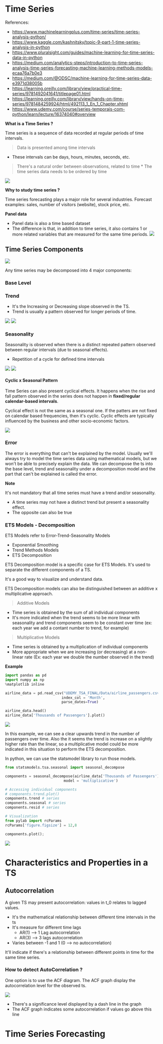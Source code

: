 # Time Series 

References:
* https://www.machinelearningplus.com/time-series/time-series-analysis-python/
* https://www.kaggle.com/kashnitsky/topic-9-part-1-time-series-analysis-in-python
* https://www.pluralsight.com/guides/machine-learning-for-time-series-data-in-python
* https://medium.com/analytics-steps/introduction-to-time-series-analysis-time-series-forecasting-machine-learning-methods-models-ecaa76a7b0e3
* https://medium.com/@ODSC/machine-learning-for-time-series-data-e3971d38005b
* https://learning.oreilly.com/library/view/practical-time-series/9781492041641/titlepage01.html
* https://learning.oreilly.com/library/view/hands-on-time-series/9781484259924/html/492113_1_En_1_Chapter.xhtml
* https://www.udemy.com/course/series-temporais-com-python/learn/lecture/16374040#overview

**What is a Time Series ?**

Time series is a sequence of data recorded at regular periods of time intervals.

> Data is presented among time intervals
* These intervals can be days, hours, minutes, seconds, etc.

> There's a natural order between observations, related to time 
    * The time series data needs to be ordered by time

![](/assets/ts/9.png)

**Why to study time series ?**

Time series forecasting plays a major role for several industries. Forecast examples: sales, number of visitors (website),
stock price, etc.

**Panel data**

* Panel data is also a time based dataset
* The difference is that, in addition to time series, it also contains 1 or more related variables that are measured for
the same time periods. 
![](/assets/ts/3.png)

## Time Series Components

![](/assets/ts/4.png)

Any time series may be decomposed into 4 major components:

### Base Level

 
### Trend

- It's the Increasing or Decreasing slope observed in the TS.
- Trend is usually a pattern observed for longer periods of time.

![](/assets/ts/5.png)
![](/assets/ts/8.png) 

### Seasonality
Seasonality is observed when there is a distinct repeated pattern observed between regular intervals (due to seasonal effects).
- Repetition of a cycle for defined time intervals

![](/assets/ts/6.png)
![](/assets/ts/10.png)

#### Cyclic x Seasonal Pattern

Time Series can also present cyclical effects. It happens when the rise and fall pattern observed in the series does not
happen in **fixed/regular calendar-based intervals**. 

Cyclical effect is not the same as a seasonal one. If the patters are not fixed on calendar based frequencies, then it's cyclic. 
Cyclic effects are typically influenced by the business and other socio-economic factors. 

![](/assets/ts/11.png)

### Error
The error is everything that can't be explained by the model. Usually we'll always try to model the time series data using
mathematical models, but we won't be able to precisely explain the data. We can decompose the ts into the base level, 
trend and seasonality under a decomposition model and the part that can't be explained is called the error.

**Note**

It's not mandatory that all time series must have a trend and/or seasonality. 
- A time series may not have a distinct trend but present a seasonality effect.
- The opposite can also be true

### ETS Models - Decomposition

ETS Models refer to Error-Trend-Seasonality Models
* Exponential Smoothing
* Trend Methods Models
* ETS Decomposition

ETS Decomposition model is a specific case for ETS Models. It's used to separate the different components of a TS.

It's a good way to visualize and understand data. 

ETS Decomposition models can also be distinguished between an additive x multiplicative approach.

> Additive Models
* Time series is obtained by the sum of all individual components
* It's more indicated when the trend seems to be more linear with seasonality and trend components seem to be constant
over time (ex: each year we add a contant number to trend, for example)

> Multiplicative Models
* Time series is obtained by a multiplication of individual components
* More appropriate when we are increasing (or decreasing) at a non-linear rate (Ex: each year we double the number observed
in the trend)

**Example**

````python
import pandas as pd
import numpy as np
%matplotlib inline

airline_data = pd.read_csv("UDEMY_TSA_FINAL/Data/airline_passengers.csv",
                          index_col = 'Month',
                          parse_dates=True)

airline_data.head()
airline_data['Thousands of Passengers'].plot()
````
![](/assets/ts/12.png)

In this example, we can see a clear upwards trend in the number of passengers over time. Also the it seems the trend is 
increase on a slightly higher rate than the linear, so a multiplicative model could be more indicated in this situation
to perform the ETS decomposition. 

In python, we can use the statsmodel library to run those models. 

````python
from statsmodels.tsa.seasonal import seasonal_decompose

components = seasonal_decompose(airline_data['Thousands of Passengers'],
                           model = 'multiplicative')

# Accessing individual components
# components.trend.plot()
components.trend # series
components.seasonal # series
components.resid # series

# Visualization
from pylab import rcParams
rcParams['figure.figsize'] = 12,8

components.plot();
````
![](/assets/ts/13.png)

# Characteristics and Properties in a TS

## Autocorrelation

A given TS may present autocorrelation: values in t_0 relates to lagged values. 

* It's the mathematical relationship between different time intervals in the ts
* It's measure for different time lags
    * AR(1) --> 1 Lag autocorrelation
    * AR(3) --> 3 lags autocorrelation  
* Varies between -1 and 1 (0 --> no autocorrelation)

It'll indicate if there's a relationship between different points in time for the same time series. 

### How to detect AutoCorrelation ? 

One option is to use the ACF diagram. The ACF graph display the autocorrelation level for the observed ts. 

![](/assets/ts/7.png)

* There's a significance level displayed by a dash line in the graph
* The ACF graph indicates some autocorrelation if values go above this line 




# Time Series Forecasting

